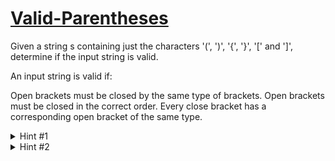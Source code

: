 # [Valid-Parentheses](https://leetcode.com/problems/valid-parentheses/description/)
Given a string s containing just the characters '\(', '\)', '\{', '\}', '\[' and '\]', determine if the input string is valid.
  
An input string is valid if:
  
Open brackets must be closed by the same type of brackets.
Open brackets must be closed in the correct order.
Every close bracket has a corresponding open bracket of the same type.

  
<details>
  <summary>Hint #1</summary>
You can solve this by looping through the string only once.
</details>
  
<details>
  <summary>Hint #2</summary>
  
  Consider the [Stack](https://docs.oracle.com/javase/8/docs/api/java/util/Stack.html) data structure.
  
</details>
  

